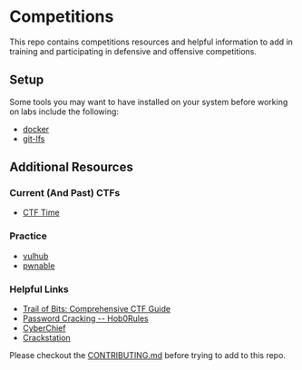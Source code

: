 # Competitions
This repo contains competitions resources and helpful information to add in training and participating in defensive and offensive competitions.

## Setup
Some tools you may want to have installed on your system before working on labs include the following:
- [docker](https://www.docker.com/products/docker-desktop/)
- [git-lfs](https://git-lfs.com/)

## Additional Resources

### Current (And Past) CTFs
- [CTF Time](https://ctftime.org/)

### Practice
- [vulhub](https://github.com/vulhub/vulhub)
- [pwnable](http://pwnable.kr)

### Helpful Links
- [Trail of Bits: Comprehensive CTF Guide](https://trailofbits.github.io/ctf/)
- [Password Cracking -- Hob0Rules](https://github.com/praetorian-inc/Hob0Rules)
- [CyberChief](https://gchq.github.io/CyberChef/)
- [Crackstation](https://crackstation.net/)

Please checkout the [CONTRIBUTING.md](CONTRIBUTING.md) before trying to add to this repo.
